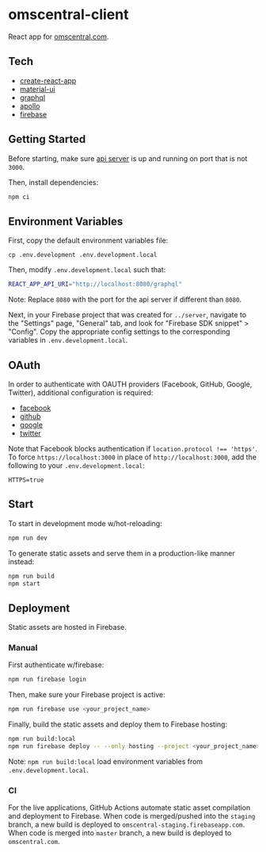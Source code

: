 # omscentral-client

React app for [omscentral.com](https://omscentral.com).

## Tech

- [create-react-app](https://github.com/facebook/create-react-app)
- [material-ui](https://material-ui.com/)
- [graphql](https://graphql.org/)
- [apollo](https://www.apollographql.com/)
- [firebase](https://firebase.google.com/)

## Getting Started

Before starting, make sure [api server](../server/README.md) is up and running on port that is not `3000`.

Then, install dependencies:

```sh
npm ci
```

## Environment Variables

First, copy the default environment variables file:

```
cp .env.development .env.development.local
```

Then, modify `.env.development.local` such that:

```sh
REACT_APP_API_URI="http://localhost:8080/graphql"
```

Note: Replace `8080` with the port for the api server if different than `8080`.

Next, in your Firebase project that was created for `../server`, navigate to the "Settings" page, "General" tab, and look for "Firebase SDK snippet" > "Config". Copy the appropriate config settings to the corresponding variables in `.env.development.local`.

## OAuth

In order to authenticate with OAUTH providers (Facebook, GitHub, Google, Twitter), additional configuration is required:

- [facebook](https://firebase.google.com/docs/auth/web/facebook-login)
- [github](https://firebase.google.com/docs/auth/web/github-auth)
- [google](https://firebase.google.com/docs/auth/web/google-signin)
- [twitter](https://firebase.google.com/docs/auth/web/twitter-login)

Note that Facebook blocks authentication if `location.protocol !== 'https'`. To force `https://localhost:3000` in place of `http://localhost:3000`, add the following to your `.env.development.local`:

```
HTTPS=true
```

## Start

To start in development mode w/hot-reloading:

```sh
npm run dev
```

To generate static assets and serve them in a production-like manner instead:

```sh
npm run build
npm start
```

## Deployment

Static assets are hosted in Firebase.

### Manual

First authenticate w/firebase:

```sh
npm run firebase login
```

Then, make sure your Firebase project is active:

```sh
npm run firebase use <your_project_name>
```

Finally, build the static assets and deploy them to Firebase hosting:

```sh
npm run build:local
npm run firebase deploy -- --only hosting --project <your_project_name>
```

Note: `npm run build:local` load environment variables from `.env.development.local`.

### CI

For the live applications, GitHub Actions automate static asset compilation and deployment to Firebase. When code is merged/pushed into the `staging` branch, a new build is deployed to `omscentral-staging.firebaseapp.com`. When code is merged into `master` branch, a new build is deployed to `omscentral.com`.
